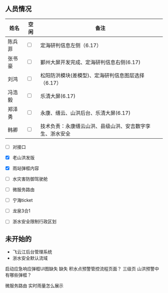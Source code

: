 ## 人员情况
| 姓名   | 空闲                    | 备注                                                     |
| ------ | ----------------------- | -------------------------------------------------------- |
| 陈兵菲 | <input type="checkbox"> |   定海研判信息左侧（6.17）  |
| 张书豪 | <input type="checkbox"> | 鄞州大屏开发完成、定海研判信息右侧(6.17)                             |
| 刘鸿   | <input type="checkbox"> | 松阳防洪模块(差模型)、定海研判信息图层选择（6.17）                                       |
| 冯浩毅 | <input type="checkbox"> | 乐清大屏(6.17)                             |
| 郑泽勇 | <input type="checkbox"> | 永康、缙云、山洪后台、乐清大屏(6.17)                                           |
| 韩卿   | <input type="checkbox"> | 技术负责：永康缙云山洪、县级山洪、安吉数字孪生、浙水安全 |

- [ ] 对接口
- [x] 老山洪发版
- [x] 雨站弹框内容
- [ ] 水灾害防御驾驶舱
- [ ] 微服务路由
- [ ] 宁海ticket
- [ ] 龙泉3合1
- [ ] 浙水安全限制行政区划


## 未开始的
+ 飞云江后台管理系统
+ 浙水安全默认流域


启动应急响应弹框UI图缺失 缺失
积水点预警管控流程页面？ 三级页
山洪预警中有哪些弹框？


微服务路由
实时雨量怎么展示